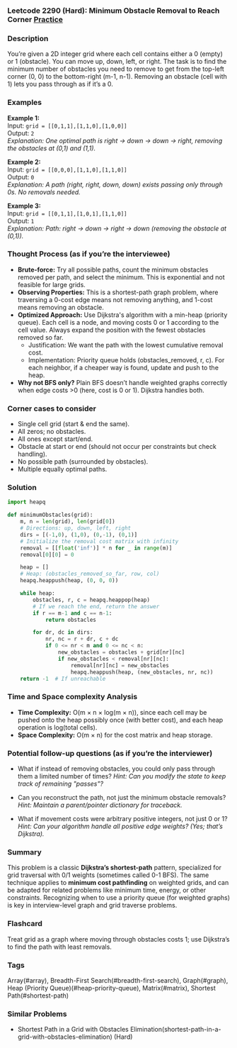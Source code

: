 ### Leetcode 2290 (Hard): Minimum Obstacle Removal to Reach Corner [Practice](https://leetcode.com/problems/minimum-obstacle-removal-to-reach-corner)

### Description  
You’re given a 2D integer grid where each cell contains either a 0 (empty) or 1 (obstacle). You can move up, down, left, or right. The task is to find the minimum number of obstacles you need to remove to get from the top-left corner (0, 0) to the bottom-right (m-1, n-1). Removing an obstacle (cell with 1) lets you pass through as if it’s a 0.

### Examples  

**Example 1:**  
Input: `grid = [[0,1,1],[1,1,0],[1,0,0]]`  
Output: `2`  
*Explanation: One optimal path is right → down → down → right, removing the obstacles at (0,1) and (1,1).*

**Example 2:**  
Input: `grid = [[0,0,0],[1,1,0],[1,1,0]]`  
Output: `0`  
*Explanation: A path (right, right, down, down) exists passing only through 0s. No removals needed.*

**Example 3:**  
Input: `grid = [[0,1,1],[1,0,1],[1,1,0]]`  
Output: `1`  
*Explanation: Path: right → down → right → down (removing the obstacle at (0,1)).*

### Thought Process (as if you’re the interviewee)  
- **Brute-force:** Try all possible paths, count the minimum obstacles removed per path, and select the minimum. This is exponential and not feasible for large grids.
- **Observing Properties:** This is a shortest-path graph problem, where traversing a 0-cost edge means not removing anything, and 1-cost means removing an obstacle.
- **Optimized Approach:** Use Dijkstra's algorithm with a min-heap (priority queue). Each cell is a node, and moving costs 0 or 1 according to the cell value. Always expand the position with the fewest obstacles removed so far.
  - Justification: We want the path with the lowest cumulative removal cost.
  - Implementation: Priority queue holds (obstacles_removed, r, c). For each neighbor, if a cheaper way is found, update and push to the heap.
- **Why not BFS only?** Plain BFS doesn’t handle weighted graphs correctly when edge costs >0 (here, cost is 0 or 1). Dijkstra handles both.

### Corner cases to consider  
- Single cell grid (start & end the same).
- All zeros; no obstacles.
- All ones except start/end.
- Obstacle at start or end (should not occur per constraints but check handling).
- No possible path (surrounded by obstacles).
- Multiple equally optimal paths.

### Solution

```python
import heapq

def minimumObstacles(grid):
    m, n = len(grid), len(grid[0])
    # Directions: up, down, left, right
    dirs = [(-1,0), (1,0), (0,-1), (0,1)]
    # Initialize the removal cost matrix with infinity
    removal = [[float('inf')] * n for _ in range(m)]
    removal[0][0] = 0

    heap = []
    # Heap: (obstacles_removed_so_far, row, col)
    heapq.heappush(heap, (0, 0, 0))

    while heap:
        obstacles, r, c = heapq.heappop(heap)
        # If we reach the end, return the answer
        if r == m-1 and c == n-1:
            return obstacles

        for dr, dc in dirs:
            nr, nc = r + dr, c + dc
            if 0 <= nr < m and 0 <= nc < n:
                new_obstacles = obstacles + grid[nr][nc]
                if new_obstacles < removal[nr][nc]:
                    removal[nr][nc] = new_obstacles
                    heapq.heappush(heap, (new_obstacles, nr, nc))
    return -1  # If unreachable
```

### Time and Space complexity Analysis  

- **Time Complexity:** O(m × n × log(m × n)), since each cell may be pushed onto the heap possibly once (with better cost), and each heap operation is log(total cells).
- **Space Complexity:** O(m × n) for the cost matrix and heap storage.

### Potential follow-up questions (as if you’re the interviewer)  

- What if instead of removing obstacles, you could only pass through them a limited number of times?
  *Hint: Can you modify the state to keep track of remaining "passes"?*

- Can you reconstruct the path, not just the minimum obstacle removals?
  *Hint: Maintain a parent/pointer dictionary for traceback.*

- What if movement costs were arbitrary positive integers, not just 0 or 1?
  *Hint: Can your algorithm handle all positive edge weights? (Yes; that’s Dijkstra).*

### Summary
This problem is a classic **Dijkstra’s shortest-path** pattern, specialized for grid traversal with 0/1 weights (sometimes called 0-1 BFS). The same technique applies to **minimum cost pathfinding** on weighted grids, and can be adapted for related problems like minimum time, energy, or other constraints. Recognizing when to use a priority queue (for weighted graphs) is key in interview-level graph and grid traverse problems.


### Flashcard
Treat grid as a graph where moving through obstacles costs 1; use Dijkstra’s to find the path with least removals.

### Tags
Array(#array), Breadth-First Search(#breadth-first-search), Graph(#graph), Heap (Priority Queue)(#heap-priority-queue), Matrix(#matrix), Shortest Path(#shortest-path)

### Similar Problems
- Shortest Path in a Grid with Obstacles Elimination(shortest-path-in-a-grid-with-obstacles-elimination) (Hard)